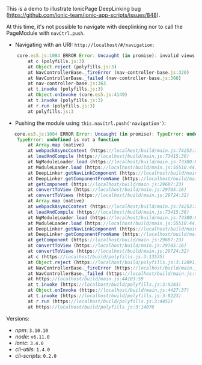 This is a demo to illustrate IonicPage DeepLinking bug (https://github.com/ionic-team/ionic-app-scripts/issues/848).

At this time, it's not possible to navigate with deeplinking nor to call the PageModule with `navCtrl.push`.

- Navigating with an URI: `http://localhost/#/navigation`:

```js
    core.es5.js:1084 ERROR Error: Uncaught (in promise): invalid views to insert
        at c (polyfills.js:3)
        at Object.reject (polyfills.js:3)
        at NavControllerBase._fireError (nav-controller-base.js:320)
        at NavControllerBase._failed (nav-controller-base.js:308)
        at nav-controller-base.js:363
        at t.invoke (polyfills.js:3)
        at Object.onInvoke (core.es5.js:4149)
        at t.invoke (polyfills.js:3)
        at r.run (polyfills.js:3)
        at polyfills.js:3
```

- Pushing the module using `this.navCtrl.push('navigation')`:

```js
   core.es5.js:1084 ERROR Error: Uncaught (in promise): TypeError: undefined is not a function
    TypeError: undefined is not a function
        at Array.map (native)
        at webpackAsyncContext (https://localhost/build/main.js:74253:34)
        at loadAndCompile (https://localhost/build/main.js:73415:36)
        at NgModuleLoader.load (https://localhost/build/main.js:73380:83)
        at ModuleLoader.load (https://localhost/build/main.js:55510:44)
        at DeepLinker.getNavLinkComponent (https://localhost/build/main.js:20466:39)
        at DeepLinker.getComponentFromName (https://localhost/build/main.js:20449:25)
        at getComponent (https://localhost/build/main.js:29687:23)
        at convertToView (https://localhost/build/main.js:29705:16)
        at convertToViews (https://localhost/build/main.js:29724:32)
        at Array.map (native)
        at webpackAsyncContext (https://localhost/build/main.js:74253:34)
        at loadAndCompile (https://localhost/build/main.js:73415:36)
        at NgModuleLoader.load (https://localhost/build/main.js:73380:83)
        at ModuleLoader.load (https://localhost/build/main.js:55510:44)
        at DeepLinker.getNavLinkComponent (https://localhost/build/main.js:20466:39)
        at DeepLinker.getComponentFromName (https://localhost/build/main.js:20449:25)
        at getComponent (https://localhost/build/main.js:29687:23)
        at convertToView (https://localhost/build/main.js:29705:16)
        at convertToViews (https://localhost/build/main.js:29724:32)
        at c (https://localhost/build/polyfills.js:3:13535)
        at Object.reject (https://localhost/build/polyfills.js:3:12891)
        at NavControllerBase._fireError (https://localhost/build/main.js:44060:16)
        at NavControllerBase._failed (https://localhost/build/main.js:44048:14)
        at https://localhost/build/main.js:44103:59
        at t.invoke (https://localhost/build/polyfills.js:3:9283)
        at Object.onInvoke (https://localhost/build/main.js:4427:37)
        at t.invoke (https://localhost/build/polyfills.js:3:9223)
        at r.run (https://localhost/build/polyfills.js:3:4452)
        at https://localhost/build/polyfills.js:3:14076
```

Versions:
- _npm_: `3.10.10`
- _node_: `v6.11.0`
- _ionic_: `3.4.0`
- _cli-utils_: `1.4.0`
- _cli-scripts_: `0.2.0`
